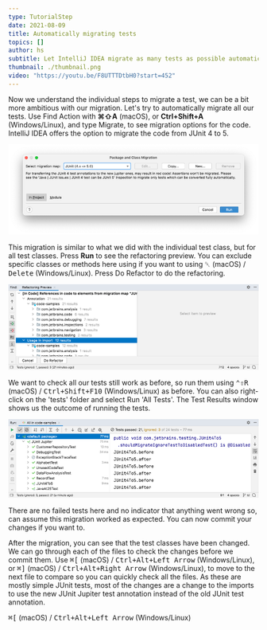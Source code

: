 ```yaml
---
type: TutorialStep
date: 2021-08-09
title: Automatically migrating tests
topics: []
author: hs
subtitle: Let IntelliJ IDEA migrate as many tests as possible automatically
thumbnail: ./thumbnail.png
video: "https://youtu.be/F8UTTTDtbH0?start=452"
---
```


Now we understand the individual steps to migrate a test, we can be a bit more ambitious with our migration. Let's try to automatically migrate all our tests. Use Find Action with **⌘⇧A** (macOS), or **Ctrl+Shift+A** (Windows/Linux), and type Migrate, to see migration options for the code. IntelliJ IDEA offers the option to migrate the code from JUnit 4 to 5.

![migrate.png](migrate.png)

This migration is similar to what we did with the individual test class, but for all test classes. Press **Run** to see the refactoring preview. You can exclude specific classes or methods here using if you want to using <kbd>␡</kbd> (macOS) / <kbd>Delete</kbd> (Windows/Linux). Press Do Refactor to do the refactoring.

![refactoring_preview.png](refactoring_preview.png)

We want to check all our tests still work as before, so run them using <kbd>⌃⇧R</kbd> (macOS) / <kbd>Ctrl+Shift+F10</kbd> (Windows/Linux) as before. You can also right-click on the 'tests' folder and select Run 'All Tests'. The Test Results window shows us the outcome of running the tests.

![run_tests.png](run_tests.png)

There are no failed tests here and no indicator that anything went wrong so, can assume this migration worked as expected. You can now commit your changes if you want to.

After the migration, you can see that the test classes have been changed. We can go through each of the files to check the changes before we commit them. Use <kbd>⌘\[</kbd> (macOS) / <kbd>Ctrl+Alt+Left Arrow</kbd> (Windows/Linux), or <kbd>⌘\]</kbd> (macOS) / <kbd>Ctrl+Alt+Right Arrow</kbd> (Windows/Linux), to move to the next file to compare so you can quickly check all the files. As these are mostly simple JUnit tests, most of the changes are a change to the imports to use the new JUnit Jupiter test annotation instead of the old JUnit test annotation.

<kbd>⌘\[</kbd> (macOS) / <kbd>Ctrl+Alt+Left Arrow</kbd> (Windows/Linux)
